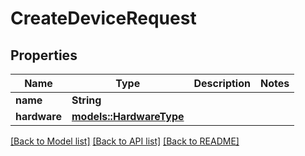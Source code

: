 # CreateDeviceRequest

## Properties

Name | Type | Description | Notes
------------ | ------------- | ------------- | -------------
**name** | **String** |  | 
**hardware** | [**models::HardwareType**](HardwareType.md) |  | 

[[Back to Model list]](../README.md#documentation-for-models) [[Back to API list]](../README.md#documentation-for-api-endpoints) [[Back to README]](../README.md)


